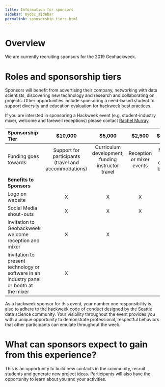 ```yaml
---
title: Information for sponsors
sidebar: mydoc_sidebar
permalink: sponsorship_tiers.html
---
```


# Overview

We are currently recruiting sponsors for the 2019 Geohackweek. 
# Roles and sponsorship tiers

Sponsors will benefit from advertising their company, networking with data scientists, discovering new technology and research and collaborating on projects. Other opportunities include sponsoring a need-based student to support diversity and education evaluation for hackweek best practices. 
            
If you are intersted in sponsoring a Hackweek event (e.g. student-industry mixer, welcome and farewell receptions) please contact <a href="mailto:rlmurray@uw.edu">Rachel Murray</a>.

| Sponsorship Tier | \$10,000 | \$5,000 | \$2,500 | \$1,000 |
| :---------------- | :--------: | :-------: | :-------: | :--------: |
| Funding goes towards: | Support for participants (travel and accommodations) | Curriculum development, funding instructor travel | Reception or mixer events | Meals and coffee breaks | 
| **Benefits to Sponsors** | | | | |
| Logo on website | X | X | X | X |
| Social Media shout-outs | X | X | X |  |
| Invitation to Geohackweek welcome reception and mixer | X | X |  | |
| Invitation to present technology or software in an industry panel or booth at the mixer | X |  |  |  |

As a hackweek sponsor for this event, your number one responsibility is also to adhere to the hackweek [code of conduct](https://geohackweek.github.io/wiki_ghw/code_of_conduct.html) designed by the Seattle data science community. Your visibility throughout the event provides you with a unique opportunity to demonstrate professional, respectful behaviors that other participants can emulate throughout the week. 

# What can sponsors expect to gain from this experience?

This is an opportunity to build new contacts in the community, recruit students and generate new project ideas.  Participants will also have the opportunity to learn about you and your activities.